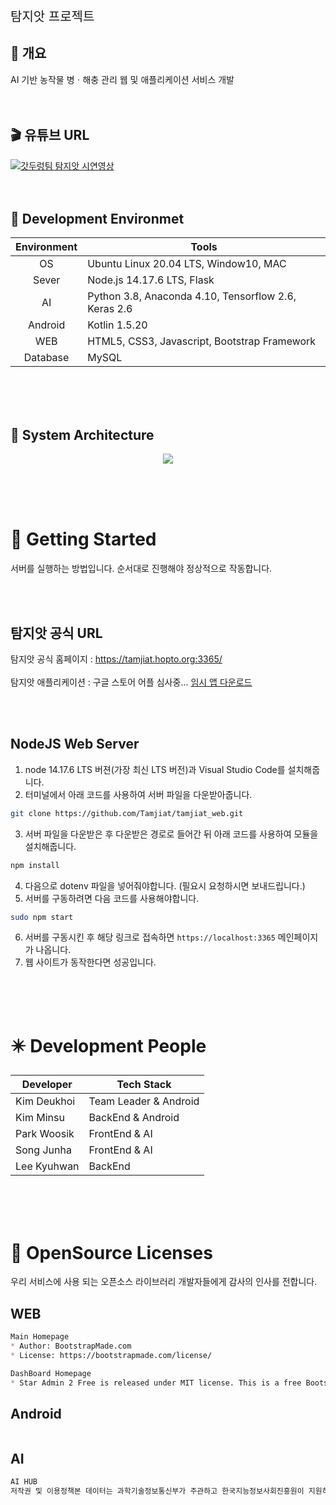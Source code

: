 <p style="font-size:20px">탐지앗 프로젝트</p>

## :seedling: 개요
AI 기반 농작물 병ㆍ해충 관리 웹 및 애플리케이션 서비스 개발<br><br><br>

## :clapper: 유튜브 URL
[![갓두렁팀 탐지앗 시연영상](https://img.youtube.com/vi/WBP8HXE4sOM/0.jpg)](https://www.youtube.com/watch?v=WBP8HXE4sOM)<br><br><br>

## :deciduous_tree: Development Environmet
|<center>Environment</center>|<center>Tools</center>|
|--------------|------------|
|<center>OS</center>|Ubuntu Linux 20.04 LTS, Window10, MAC|
|<center>Sever</center>|Node.js 14.17.6 LTS, Flask|
|<center>AI</center>|Python 3.8, Anaconda 4.10, Tensorflow 2.6, Keras 2.6|
|<center>Android</center>|Kotlin 1.5.20|
|<center>WEB</center>|HTML5, CSS3, Javascript, Bootstrap Framework|
|<center>Database</center>|MySQL|

<br><br><br>

## :wrench: System Architecture
<p align="center">
<img src="https://user-images.githubusercontent.com/60692339/132666734-c37a09b4-1183-45dc-91ec-1e97e2448b8b.PNG">

</p>

<br><br><br>

# 🌟 Getting Started

서버를 실행하는 방법입니다.
순서대로 진행해야 정상적으로 작동합니다.

<br><br>
## 탐지앗 공식 URL
탐지앗 공식 홈페이지 : https://tamjiat.hopto.org:3365/<br><br>
탐지앗 애플리케이션 : 구글 스토어 어플 심사중... <a href="https://tamjiat.hopto.org:3365/tamjiat.apk">임시 앱 다운로드</a>

<br><br>

## NodeJS Web Server

1. node 14.17.6 LTS 버젼(가장 최신 LTS 버전)과 Visual Studio Code를 설치해줍니다.
2.  터미널에서 아래 코드를 사용하여 서버 파일을 다운받아줍니다.
   ```bash
   git clone https://github.com/Tamjiat/tamjiat_web.git 
   ```
3.  서버 파일을 다운받은 후 다운받은 경로로 들어간 뒤 아래 코드를 사용하여 모듈을 설치해줍니다.
   ```bash
   npm install
   ```
4. 다음으로 dotenv 파일을 넣어줘야합니다. (필요시 요청하시면 보내드립니다.)
5.  서버를 구동하려면 다음 코드를 사용해야합니다.
   ```bash
   sudo npm start
   ```
6. 서버를 구동시킨 후 해당 링크로 접속하면 ```https://localhost:3365``` 메인페이지가 나옵니다.
7. 웹 사이트가 동작한다면 성공입니다.

<br><br><br>
# ✴️ Development People
|Developer|Tech Stack|
|------|---|
|Kim Deukhoi|Team Leader & Android
|Kim Minsu|BackEnd & Android
|Park Woosik|FrontEnd & AI
|Song Junha| FrontEnd & AI
|Lee Kyuhwan|BackEnd 

<br><br><br>

# :bookmark_tabs: OpenSource Licenses

우리 서비스에 사용 되는 오픈소스 라이브러리 개발자들에게 감사의 인사를 전합니다.

## WEB

```markdown
Main Homepage
* Author: BootstrapMade.com
* License: https://bootstrapmade.com/license/

DashBoard Homepage
* Star Admin 2 Free is released under MIT license. This is a free Bootstrap 5 admin template developed from BootstrapDash. Feel free to download, use, share, and get creative with it.
```

## Android

```markdown

```

## AI

```markdown
AI HUB
저작권 및 이용정책본 데이터는 과학기술정보통신부가 주관하고 한국지능정보사회진흥원이 지원하는 '인공지능 학습용 데이터 구축사업'으로 구축된 데이터입니다
```
